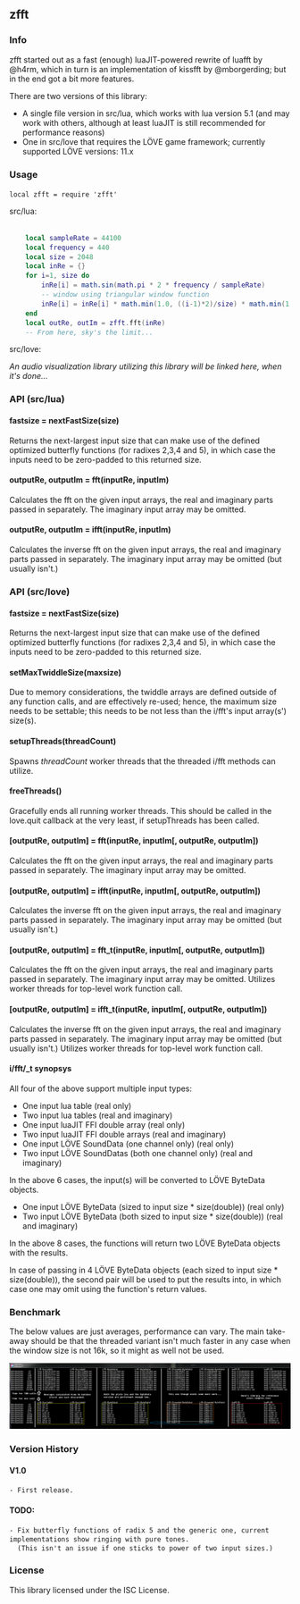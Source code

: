zfft
----------------------------------------------------------

### Info

zfft started out as a fast (enough) luaJIT-powered rewrite of luafft by @h4rm, which in turn is an implementation of kissfft by @mborgerding; but in the end got a bit more features.

There are two versions of this library:
- A single file version in src/lua, which works with lua version 5.1 (and may work with others, although at least luaJIT is still recommended for performance reasons)
- One in src/love that requires the LÖVE game framework; currently supported LÖVE versions: 11.x

### Usage

`local zfft = require 'zfft'`

src/lua:

```lua

	local sampleRate = 44100
	local frequency = 440
	local size = 2048
	local inRe = {}
	for i=1, size do
		inRe[i] = math.sin(math.pi * 2 * frequency / sampleRate)
		-- window using triangular window function
		inRe[i] = inRe[i] * math.min(1.0, ((i-1)*2)/size) * math.min(1.0, ((size-(i-1))*2)/size)
	end
	local outRe, outIm = zfft.fft(inRe)
	-- From here, sky's the limit...

```

src/love:

*An audio visualization library utilizing this library will be linked here, when it's done...*

### API (src/lua)

#### fastsize = nextFastSize(size)
Returns the next-largest input size that can make use of the defined optimized butterfly functions (for radixes 2,3,4 and 5), in which case the inputs need to be zero-padded to this returned size.

#### outputRe, outputIm = fft(inputRe, inputIm)
Calculates the fft on the given input arrays, the real and imaginary parts passed in separately.
The imaginary input array may be omitted.

#### outputRe, outputIm = ifft(inputRe, inputIm)
Calculates the inverse fft on the given input arrays, the real and imaginary parts passed in separately.
The imaginary input array may be omitted (but usually isn't.)

### API (src/love)

#### fastsize = nextFastSize(size)
Returns the next-largest input size that can make use of the defined optimized butterfly functions (for radixes 2,3,4 and 5), in which case the inputs need to be zero-padded to this returned size.

#### setMaxTwiddleSize(maxsize)
Due to memory considerations, the twiddle arrays are defined outside of any function calls, and are effectively re-used; hence, the maximum size needs to be settable; this needs to be not less than the i/fft's input array(s') size(s).

#### setupThreads(threadCount)
Spawns *threadCount* worker threads that the threaded i/fft methods can utilize.

#### freeThreads()
Gracefully ends all running worker threads. This should be called in the love.quit callback at the very least, if setupThreads has been called.

#### [outputRe, outputIm] = fft(inputRe, inputIm[, outputRe, outputIm])
Calculates the fft on the given input arrays, the real and imaginary parts passed in separately.
The imaginary input array may be omitted.

#### [outputRe, outputIm] = ifft(inputRe, inputIm[, outputRe, outputIm])
Calculates the inverse fft on the given input arrays, the real and imaginary parts passed in separately.
The imaginary input array may be omitted (but usually isn't.)

#### [outputRe, outputIm] = fft_t(inputRe, inputIm[, outputRe, outputIm])
Calculates the fft on the given input arrays, the real and imaginary parts passed in separately.
The imaginary input array may be omitted.
Utilizes worker threads for top-level work function call.

#### [outputRe, outputIm] = ifft_t(inputRe, inputIm[, outputRe, outputIm])
Calculates the inverse fft on the given input arrays, the real and imaginary parts passed in separately.
The imaginary input array may be omitted (but usually isn't.)
Utilizes worker threads for top-level work function call.

#### i/fft/_t synopsys
All four of the above support multiple input types:
- One input lua table (real only)
- Two input lua tables (real and imaginary)
- One input luaJIT FFI double array (real only)
- Two input luaJIT FFI double arrays (real and imaginary)
- One input LÖVE SoundData (one channel only) (real only)
- Two input LÖVE SoundDatas (both one channel only) (real and imaginary)

In the above 6 cases, the input(s) will be converted to LÖVE ByteData objects.

- One input LÖVE ByteData (sized to input size * size(double)) (real only)
- Two input LÖVE ByteData (both sized to input size * size(double)) (real and imaginary)

In the above 8 cases, the functions will return two LÖVE ByteData objects with the results.

In case of passing in 4 LÖVE ByteData objects (each sized to input size * size(double)), the second pair will be used to put the results into, in which case one may omit using the function's return values.

### Benchmark

The below values are just averages, performance can vary.
The main take-away should be that the threaded variant isn't much faster in any case when the window size is not 16k, so it might as well not be used.

![Here would be an image of the benchmark...](perf.png "Benchmark")

### Version History

#### V1.0

	- First release.

#### TODO:

	- Fix butterfly functions of radix 5 and the generic one, current implementations show ringing with pure tones.
	  (This isn't an issue if one sticks to power of two input sizes.)

### License
This library licensed under the ISC License.
